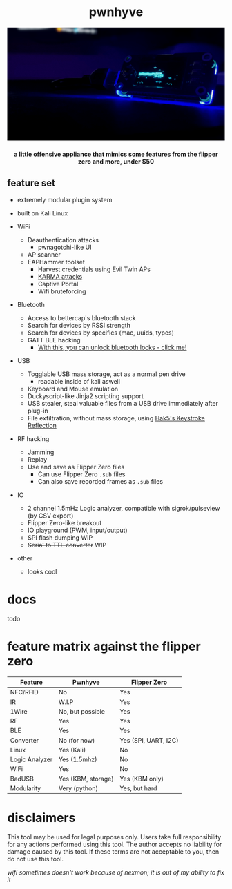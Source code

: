 <p align="center">
   <h1 align="center">pwnhyve</h1>
   <img src="./images/pwnhyve-min.png">
</p>
<h4 align="center">a little offensive appliance that mimics some features from the flipper zero and more, under $50</h4>

## feature set
- extremely modular plugin system
- built on Kali Linux
- WiFi
    - Deauthentication attacks
        - pwnagotchi-like UI
    - AP scanner
    - EAPHammer toolset
        - Harvest credentials using Evil Twin APs
        - [KARMA attacks](https://en.wikipedia.org/wiki/KARMA_attack)
        - Captive Portal
        - Wifi bruteforcing
- Bluetooth
    - Access to bettercap's bluetooth stack
    - Search for devices by RSSI strength
    - Search for devices by specifics (mac, uuids, types)
    - GATT BLE hacking
        - [With this, you can unlock bluetooth locks - click me!](https://youtu.be/kzRCGxDKPFA?t=31)
- USB
    - Togglable USB mass storage, act as a normal pen drive
        - readable inside of kali aswell
    - Keyboard and Mouse emulation
    - Duckyscript-like Jinja2 scripting support
    - USB stealer, steal valuable files from a USB drive immediately after plug-in
    - File exfiltration, without mass storage, using [Hak5's Keystroke Reflection](https://cdn.shopify.com/s/files/1/0068/2142/files/hak5-whitepaper-keystroke-reflection.pdf?v=1659317977)

- RF hacking
    - Jamming
    - Replay
    - Use and save as Flipper Zero files
        - Can use Flipper Zero `.sub` files
        - Can also save recorded frames as `.sub` files
- IO
    - 2 channel 1.5mHz Logic analyzer, compatible with sigrok/pulseview (by CSV export)
    - Flipper Zero-like breakout
    - IO playground (PWM, input/output)
    - ~~SPI flash dumping~~ WIP
    - ~~Serial to TTL converter~~ WIP
- other
    - looks cool

# docs
todo

# feature matrix against the flipper zero
| Feature         | Pwnhyve              | Flipper Zero         |
|-----------------|----------------------|----------------------|
| NFC/RFID        | No                   | Yes                  |
| IR              | W.I.P                | Yes                  |
| 1Wire           | No, but possible     | Yes                  |
| RF              | Yes                  | Yes                  |
| BLE             | Yes                  | Yes                  |
| Converter       | No (for now)         | Yes (SPI, UART, I2C) |
| Linux           | Yes (Kali)           | No                   |
| Logic Analyzer  | Yes (1.5mhz)         | No                   |
| WiFi            | Yes                  | No                   |
| BadUSB          | Yes (KBM, storage)   | Yes (KBM only)       |
| Modularity      | Very (python)        | Yes, but hard        |


# disclaimers
This tool may be used for legal purposes only. Users take full responsibility for any actions performed using this tool. The author accepts no liability for damage caused by this tool. If these terms are not acceptable to you, then do not use this tool.

*wifi sometimes doesn't work because of nexmon; it is out of my ability to fix it*
